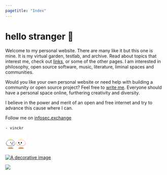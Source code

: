 ```yaml
---
pagetitle: "Index"
---
```


# hello stranger &#128075;

Welcome to my personal website. There are many like it but this one is
mine. It is my virtual garden, testlab, and archive. Read about
topics that interest me, check out [links](./links.html), or some of the
other pages. I am interested in philosophy, open source software, music,
literature, liminal spaces and communities.

Would you like your own personal website or need help with building a community
or open source project? Feel free to [write me](mailto:mail@vinckr.com).
Everyone should have a personal space online, furthering creativity and diversity.

I believe in the power and merit of an open and free internet and try to advance this cause where I can.

Follow me on <a rel="me" href="https://infosec.exchange/@vinckr">infosec.exchange</a>

`- vinckr`

![Thanks for visiting!](./img/hello.gif)

<a href="blog.html"><img class="center" src="./img/hero-index.png" alt="A decorative image" /></a>

![](./img/notepad.gif)
